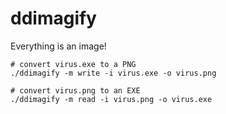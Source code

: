# ddimagify

Everything is an image!

```
# convert virus.exe to a PNG
./ddimagify -m write -i virus.exe -o virus.png

# convert virus.png to an EXE
./ddimagify -m read -i virus.png -o virus.exe
```
